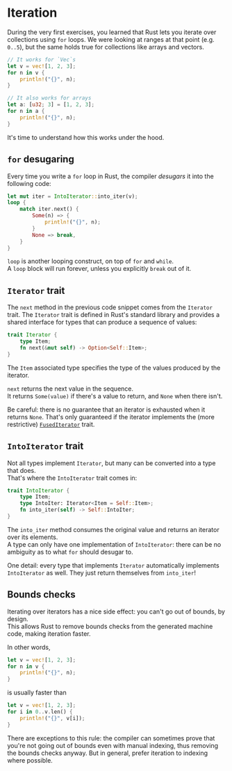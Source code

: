 # Iteration

During the very first exercises, you learned that Rust lets you iterate over collections using `for` loops.
We were looking at ranges at that point (e.g. `0..5`), but the same holds true for collections like arrays and vectors.

```rust
// It works for `Vec`s
let v = vec![1, 2, 3];
for n in v {
    println!("{}", n);
}

// It also works for arrays
let a: [u32; 3] = [1, 2, 3];
for n in a {
    println!("{}", n);
}
```

It's time to understand how this works under the hood.

## `for` desugaring

Every time you write a `for` loop in Rust, the compiler _desugars_ it into the following code:

```rust
let mut iter = IntoIterator::into_iter(v);
loop {
    match iter.next() {
        Some(n) => {
            println!("{}", n);
        }
        None => break,
    }
}
```

`loop` is another looping construct, on top of `for` and `while`.\
A `loop` block will run forever, unless you explicitly `break` out of it.

## `Iterator` trait

The `next` method in the previous code snippet comes from the `Iterator` trait.
The `Iterator` trait is defined in Rust's standard library and provides a shared interface for
types that can produce a sequence of values:

```rust
trait Iterator {
    type Item;
    fn next(&mut self) -> Option<Self::Item>;
}
```

The `Item` associated type specifies the type of the values produced by the iterator.

`next` returns the next value in the sequence.\
It returns `Some(value)` if there's a value to return, and `None` when there isn't.

Be careful: there is no guarantee that an iterator is exhausted when it returns `None`. That's only
guaranteed if the iterator implements the (more restrictive)
[`FusedIterator`](https://doc.rust-lang.org/std/iter/trait.FusedIterator.html) trait.

## `IntoIterator` trait

Not all types implement `Iterator`, but many can be converted into a type that does.\
That's where the `IntoIterator` trait comes in:

```rust
trait IntoIterator {
    type Item;
    type IntoIter: Iterator<Item = Self::Item>;
    fn into_iter(self) -> Self::IntoIter;
}
```

The `into_iter` method consumes the original value and returns an iterator over its elements.\
A type can only have one implementation of `IntoIterator`: there can be no ambiguity as to what `for` should desugar to.

One detail: every type that implements `Iterator` automatically implements `IntoIterator` as well.
They just return themselves from `into_iter`!

## Bounds checks

Iterating over iterators has a nice side effect: you can't go out of bounds, by design.\
This allows Rust to remove bounds checks from the generated machine code, making iteration faster.

In other words,

```rust
let v = vec![1, 2, 3];
for n in v {
    println!("{}", n);
}
```

is usually faster than

```rust
let v = vec![1, 2, 3];
for i in 0..v.len() {
    println!("{}", v[i]);
}
```

There are exceptions to this rule: the compiler can sometimes prove that you're not going out of bounds even
with manual indexing, thus removing the bounds checks anyway. But in general, prefer iteration to indexing
where possible.
